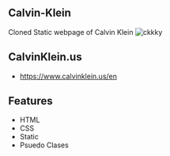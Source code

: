 ## Calvin-Klein
Cloned Static webpage of Calvin Klein
 ![ckkky](https://github.com/Sajal-techie/Calvin-Klein/assets/147618636/b9d9b773-1f59-4980-80f0-9672dc3f1eb6)


## CalvinKlein.us 
- https://www.calvinklein.us/en

## Features 
- HTML
- CSS
- Static
- Psuedo Clases
